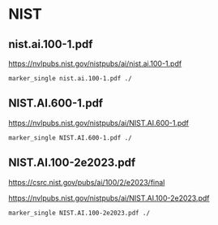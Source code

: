 # NIST

## nist.ai.100-1.pdf

https://nvlpubs.nist.gov/nistpubs/ai/nist.ai.100-1.pdf

```
marker_single nist.ai.100-1.pdf ./
```

## NIST.AI.600-1.pdf

https://nvlpubs.nist.gov/nistpubs/ai/NIST.AI.600-1.pdf

```
marker_single NIST.AI.600-1.pdf ./
```

## NIST.AI.100-2e2023.pdf

https://csrc.nist.gov/pubs/ai/100/2/e2023/final

https://nvlpubs.nist.gov/nistpubs/ai/NIST.AI.100-2e2023.pdf

```
marker_single NIST.AI.100-2e2023.pdf ./
```